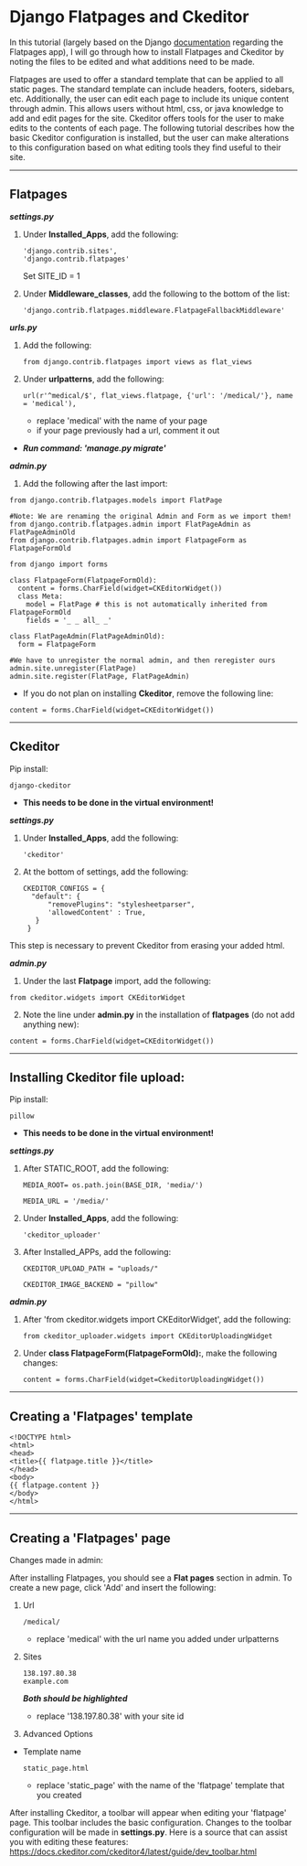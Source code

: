 # Django Flatpages and Ckeditor

In this tutorial (largely based on the Django [documentation](https://docs.djangoproject.com/en/2.0/ref/contrib/flatpages/) regarding the Flatpages app), I will go through how to install Flatpages and Ckeditor by noting the files to be edited and what additions need to be made. 

Flatpages are used to offer a standard template that can be applied to all static pages. The standard template can include headers, footers, sidebars, etc. Additionally, the user can edit each page to include its unique content through admin. This allows users without html, css, or java knowledge to add and edit pages for the site. Ckeditor offers tools for the user to make edits to the contents of each page. The following tutorial describes how the basic Ckeditor configuration is installed, but the user can make alterations to this configuration based on what editing tools they find useful to their site.    

---

## Flatpages

**_settings.py_**

1. Under **Installed_Apps**, add the following:  
  
      ```
      'django.contrib.sites',  
      'django.contrib.flatpages'
      ```
     
    Set SITE_ID = 1
  
2. Under **Middleware_classes**, add the following to the bottom of the list:
    
    ```
    'django.contrib.flatpages.middleware.FlatpageFallbackMiddleware'
    ```

**_urls.py_**

1. Add the following:

    ```
    from django.contrib.flatpages import views as flat_views
    ```
   
 2. Under **urlpatterns**, add the following:
 
    ```
    url(r'^medical/$', flat_views.flatpage, {'url': '/medical/'}, name = 'medical'),
    ```
   
       * replace 'medical' with the name of your page
       * if your page previously had a url, comment it out 
        
* **_Run command: 'manage.py migrate'_**

**_admin.py_**

1. Add the following after the last import:

```
from django.contrib.flatpages.models import FlatPage

#Note: We are renaming the original Admin and Form as we import them!
from django.contrib.flatpages.admin import FlatPageAdmin as FlatPageAdminOld
from django.contrib.flatpages.admin import FlatpageForm as FlatpageFormOld

from django import forms

class FlatpageForm(FlatpageFormOld):
  content = forms.CharField(widget=CKEditorWidget())
  class Meta:
    model = FlatPage # this is not automatically inherited from FlatpageFormOld
    fields = '_ _ all_ _'
    
class FlatPageAdmin(FlatPageAdminOld):
  form = FlatpageForm
  
#We have to unregister the normal admin, and then reregister ours
admin.site.unregister(FlatPage)
admin.site.register(FlatPage, FlatPageAdmin)
```
* If you do not plan on installing **Ckeditor**, remove the following line:
```
content = forms.CharField(widget=CKEditorWidget())
```

---
## Ckeditor

Pip install:

  ```
  django-ckeditor
  ```
   *  **This needs to be done in the virtual environment!**
   
**_settings.py_**

1. Under **Installed_Apps**, add the following:  

   ```
   'ckeditor'
   ```
2. At the bottom of settings, add the following:

   ```
   CKEDITOR_CONFIGS = {
     "default": {
         "removePlugins": "stylesheetparser",
         'allowedContent' : True,
      }
    }
   ```
  This step is necessary to prevent Ckeditor from erasing your added html.
  
**_admin.py_**

1. Under the last **Flatpage** import, add the following:
  
  ```
  from ckeditor.widgets import CKEditorWidget
  ```

2. Note the line under **admin.py** in the installation of **flatpages** (do not add anything new):
  
  ```
  content = forms.CharField(widget=CKEditorWidget())
  ```
 ---
 ## Installing Ckeditor file upload:
 
 Pip install:
 
 ```
 pillow
 ```
  *  **This needs to be done in the virtual environment!**
 
 **_settings.py_**
 
 1. After STATIC_ROOT, add the following:
 
    ```
    MEDIA_ROOT= os.path.join(BASE_DIR, 'media/')
    
    MEDIA_URL = '/media/'
    ```
 2. Under **Installed_Apps**, add the following:
 
    ```
    'ckeditor_uploader'
    ```
 3. After Installed_APPs, add the following:
 
    ```
    CKEDITOR_UPLOAD_PATH = "uploads/"
    
    CKEDITOR_IMAGE_BACKEND = "pillow"
    ```
 **_admin.py_**
 
 1. After 'from ckeditor.widgets import CKEditorWidget', add the following:
 
    ```
    from ckeditor_uploader.widgets import CKEditorUploadingWidget
    ```
 2. Under **class FlatpageForm(FlatpageFormOld):**, make the following changes: 
 
    ```
    content = forms.CharField(widget=CkeditorUploadingWidget())
    ```
 
---
## Creating a 'Flatpages' template

```
<!DOCTYPE html>
<html>
<head>
<title>{{ flatpage.title }}</title>
</head>
<body>
{{ flatpage.content }}
</body>
</html>
```

---
## Creating a 'Flatpages' page
Changes made in admin:

After installing Flatpages, you should see a **Flat pages** section in admin.
To create a new page, click 'Add' and insert the following:

1. Url

   ```
   /medical/
   ```
    * replace 'medical' with the url name you added under urlpatterns
  
2. Sites

   ```
   138.197.80.38
   example.com
   ```
  
   **_Both should be highlighted_**
   * replace '138.197.80.38' with your site id
     
3. Advanced Options

  * Template name
  
  
     ```
     static_page.html
     ```
     * replace 'static_page' with the name of the 'flatpage' template that you created 
     
After installing Ckeditor, a toolbar will appear when editing your 'flatpage' page. This toolbar includes the basic configuration. Changes to the toolbar configuration will be made in **settings.py**. 
Here is a source that can assist you with editing these features: https://docs.ckeditor.com/ckeditor4/latest/guide/dev_toolbar.html
